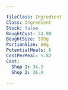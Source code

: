```yaml
---

fileClass: Ingredient
Class: Ingredient
Stock: false
BoughtCost: 34.90
BoughtSize: 500g
PortionSize: 80g
PotentialMeals: 6
CostPerMeal: 5.82
Cost:
  Shop 1: 34.9
  Shop 2: 36.9

---
```

